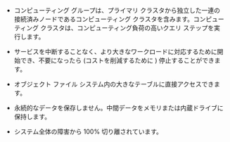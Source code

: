 -   コンピューティング グループは、プライマリ クラスタから独立した一連の接続済みノードであるコンピューティング クラスタを含みます。コンピューティング クラスタは、コンピューティング負荷の高いクエリ ステップを実行します。

-   サービスを中断することなく、より大きなワークロードに対応するために開始でき、不要になったら (コストを削減するために ) 停止することができます。

-   オブジェクト ファイル システム内の大きなテーブルに直接アクセスできます。

-   永続的なデータを保存しません。中間データをメモリまたは内蔵ドライブに保持します。

-   システム全体の障害から 100% 切り離されています。

